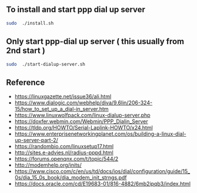 ## To install and start ppp dial up server
```sh
sudo  ./install.sh   
```

## Only start ppp-dial up server ( this usually from 2nd start )

```sh
sudo  ./start-dialup-server.sh   
```

## Reference

* https://linuxgazette.net/issue36/ali.html
* https://www.dialogic.com/webhelp/diva/9.6lin/206-324-15/how_to_set_up_a_dial-in_server.htm
* https://www.linuxwolfpack.com/linux-dialup-server.php
* https://doxfer.webmin.com/Webmin/PPP_Dialin_Server
* https://tldp.org/HOWTO/Serial-Laplink-HOWTO/x24.html
* https://www.enterprisenetworkingplanet.com/os/building-a-linux-dial-up-server-part-2/
* https://randombio.com/linuxsetup17.html
* http://sites.e-advies.nl/radius-pppd.html
* https://forums.openqnx.com/t/topic/544/2
* http://modemhelp.org/inits/
* https://www.cisco.com/c/en/us/td/docs/ios/dial/configuration/guide/15_0s/dia_15_0s_book/dia_modem_init_strngs.pdf
* https://docs.oracle.com/cd/E19683-01/816-4882/6mb2ipqb3/index.html



